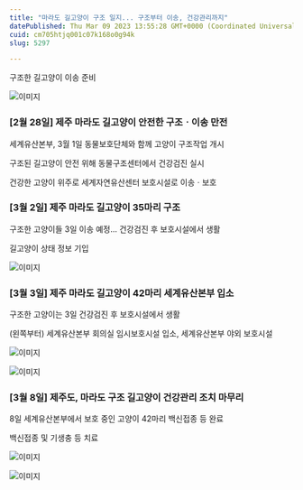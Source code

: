 ```yaml
---
title: "마라도 길고양이 구조 일지... 구조부터 이송, 건강관리까지"
datePublished: Thu Mar 09 2023 13:55:28 GMT+0000 (Coordinated Universal Time)
cuid: cm705htjq001c07k168o0g94k
slug: 5297

---
```



구조한 길고양이 이송 준비

![이미지](https://cdn.hashnode.com/res/hashnode/image/upload/v1739258303341/a17d64af-591d-4d81-965d-8562fece09ca.jpeg)

### [2월 28일] 제주 마라도 길고양이 안전한 구조ㆍ이송 만전

세계유산본부, 3월 1일 동물보호단체와 함께 고양이 구조작업 개시

구조된 길고양이 안전 위해 동물구조센터에서 건강검진 실시

건강한 고양이 위주로 세계자연유산센터 보호시설로 이송ㆍ보호

### [3월 2일] 제주 마라도 길고양이 35마리 구조

구조한 고양이들 3일 이송 예정... 건강검진 후 보호시설에서 생활

길고양이 상태 정보 기입

![이미지](https://cdn.hashnode.com/res/hashnode/image/upload/v1739258305602/42a1d43f-b004-46f2-856d-9042b17d06f9.jpeg)

### [3월 3일] 제주 마라도 길고양이 42마리 세계유산본부 입소

구조한 고양이는 3일 건강검진 후 보호시설에서 생활

(왼쪽부터) 세계유산본부 회의실 임시보호시설 입소, 세계유산본부 야외 보호시설

![이미지](https://cdn.hashnode.com/res/hashnode/image/upload/v1739258307826/6f078e5c-d882-43ea-85ab-8dc4a953db41.jpeg)

![이미지](https://cdn.hashnode.com/res/hashnode/image/upload/v1739258310104/f8005728-a86f-4973-9245-e3c7edda8479.jpeg)

### [3월 8일] 제주도, 마라도 구조 길고양이 건강관리 조치 마무리

8일 세계유산본부에서 보호 중인 고양이 42마리 백신접종 등 완료

백신접종 및 기생충 등 치료

![이미지](https://cdn.hashnode.com/res/hashnode/image/upload/v1739258312217/8a83ce87-502e-47b7-a9fd-dd38817a37a2.jpeg)

![이미지](https://cdn.hashnode.com/res/hashnode/image/upload/v1739258314522/6d406a6d-9bc9-47ab-ad89-fc2e707aa3bc.jpeg)